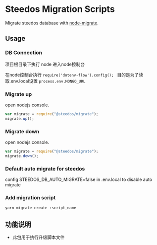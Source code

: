 <!--
 * @Author: sunhaolin@hotoa.com
 * @Date: 2021-05-24 12:32:57
 * @LastEditors: sunhaolin@hotoa.com
 * @LastEditTime: 2023-01-11 16:54:20
 * @Description: 
-->
Steedos Migration Scripts
===

Migrate steedos database with [node-migrate](https://github.com/tj/node-migrate).

## Usage

### DB Connection

项目根目录下执行 node 进入node控制台

在node控制台执行 `require('dotenv-flow').config(); ` 目的是为了读取.env.local设置 `process.env.MONGO_URL`
### Migrate up

open nodejs console.

```js
var migrate = require("@steedos/migrate");
migrate.up();
```

### Migrate down

open nodejs console.

```js
var migrate = require("@steedos/migrate");
migrate.down();
```

### Default auto migrate for steedos

config STEEDOS_DB_AUTO_MIGRATE=false in .env.local to disable auto migrate

### Add migration script

```shell
yarn migrate create :script_name
```
## 功能说明
- 此包用于执行升级脚本文件
